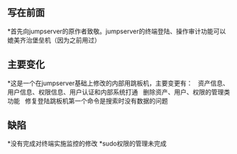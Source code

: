 ## 写在前面
*首先向jumpserver的原作者致敬。jumpserver的终端登陆、操作审计功能可以媲美齐治堡垒机（因为之前用过）
## 主要变化
*这是一个在jumpserver基础上修改的内部用跳板机，主要变更有：
   资产信息、用户信息、权限信息、用户认证和内部系统打通
   删除资产、用户、权限的管理类功能
   修复登陆跳板机第一个命令是搜索时没有数据的问题
## 缺陷
*没有完成对终端实施监控的修改
*sudo权限的管理未完成
